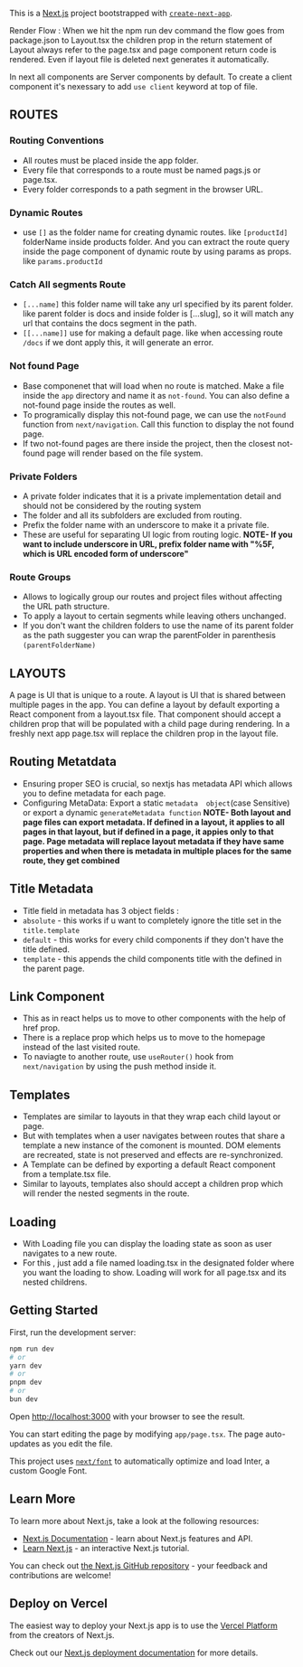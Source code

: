 This is a [Next.js](https://nextjs.org/) project bootstrapped with [`create-next-app`](https://github.com/vercel/next.js/tree/canary/packages/create-next-app).

Render Flow : When we hit the npm run dev command the flow goes from package.json to Layout.tsx the children prop in the return statement of Layout always refer to the page.tsx and page component return code is rendered.
Even if layout file is deleted next generates it automatically.

In next all components are Server components by default.
To create a client component it's nexessary to add `use client` keyword at top of file.
## ROUTES
### Routing Conventions
- All routes must be placed inside the app folder.
- Every file that corresponds to a route must be named pags.js or page.tsx.
- Every folder corresponds to a path segment in the browser URL.

### Dynamic Routes
- use `[]` as the folder name for creating dynamic routes. like `[productId]` folderName inside products folder. And you can extract the route query inside the page component of dynamic route by using params as props. like `params.productId`
### Catch All segments Route
- `[...name]` this folder name will take any url specified by its parent folder. like parent folder is docs and inside folder is [...slug], so it will match any url that contains the docs segment in the path.
- `[[...name]]` use for making a default page. like when accessing route `/docs` if we dont apply this, it will generate an error.
### Not found Page
- Base componenet that will load when no route is matched. Make a file inside the `app` directory and name it as `not-found`. You can also define a not-found page inside the routes as well.
- To programically display this not-found page, we can use the `notFound` function from `next/navigation`. Call this function to display the not found page.
- If two not-found pages are there inside the project, then the closest not-found page will render based on the file system.
### Private Folders
- A private folder indicates that it is a private implementation detail and should not be considered by the routing system
- The folder and all its subfolders are excluded from routing.
- Prefix the folder name with an underscore to make it a private file.
- These are useful for separating UI logic from routing logic.
**NOTE- If you want to include underscore in URL, prefix folder name with "%5F, which is URL encoded form of underscore"** 
### Route Groups
- Allows to logically group our routes and project files without affecting the URL path structure.
- To apply a layout to certain segments while leaving others unchanged.
- If you don't want the children folders to use the name of its parent folder as the path suggester you can wrap the parentFolder in parenthesis `(parentFolderName)` 

## LAYOUTS
A page is UI that is unique to a route.
A layout is UI that is shared between multiple pages in the app.
You can define a layout by default exporting a React component from a layout.tsx file.
That component should accept a children prop that will be populated with a child page during rendering.
In a freshly next app page.tsx will replace the children prop in the layout file.
## Routing Metatdata
- Ensuring proper SEO is crucial, so nextjs has metadata API which allows you to define metadata for each page.
- Configuring MetaData: Export a static `metadata  object`(case Sensitive) or export a dynamic `generateMetadata function`
**NOTE- Both layout and page files can export metadata. If defined in a layout, it applies to all pages in that layout, but if defined in a page, it appies only to that page. Page metadata will replace layout metadata if they have same properties and when there is metadata in multiple places for the same route, they get combined**
## Title Metadata
- Title field in metadata has 3 object fields :
- `absolute` - this works if u want to completely ignore the title set in the `title.template`
- `default` - this works for every child components if they don't have the title defined.
- `template` - this appends the child components title with the defined in the parent page.

## Link Component
- This as in react helps us to move to other components with the help of href prop.
- There is a replace prop which helps us to move to the homepage instead of the last visited route. 
- To naviagte to another route, use `useRouter()` hook from `next/navigation` by using the push method inside it.

## Templates
- Templates are similar to layouts in that they wrap each child layout or page.
- But with templates when a user navigates between routes that share a template  a new instance of the comonent is mounted. DOM elements are recreated, state is not preserved and effects are re-synchronized.
- A Template can be defined by exporting a default React component from a template.tsx file.
- Similar to layouts, templates also should accept a children prop which will render the nested segments in the route.

## Loading
- With Loading file you can display the loading state as soon as user navigates to a new route.
- For this , just add a file named loading.tsx in the designated folder where you want the loading to show. Loading will work for all page.tsx and its nested childrens.
## Getting Started

First, run the development server:

```bash
npm run dev
# or
yarn dev
# or
pnpm dev
# or
bun dev
```

Open [http://localhost:3000](http://localhost:3000) with your browser to see the result.

You can start editing the page by modifying `app/page.tsx`. The page auto-updates as you edit the file.

This project uses [`next/font`](https://nextjs.org/docs/basic-features/font-optimization) to automatically optimize and load Inter, a custom Google Font.

## Learn More

To learn more about Next.js, take a look at the following resources:

- [Next.js Documentation](https://nextjs.org/docs) - learn about Next.js features and API.
- [Learn Next.js](https://nextjs.org/learn) - an interactive Next.js tutorial.

You can check out [the Next.js GitHub repository](https://github.com/vercel/next.js/) - your feedback and contributions are welcome!

## Deploy on Vercel

The easiest way to deploy your Next.js app is to use the [Vercel Platform](https://vercel.com/new?utm_medium=default-template&filter=next.js&utm_source=create-next-app&utm_campaign=create-next-app-readme) from the creators of Next.js.

Check out our [Next.js deployment documentation](https://nextjs.org/docs/deployment) for more details.
